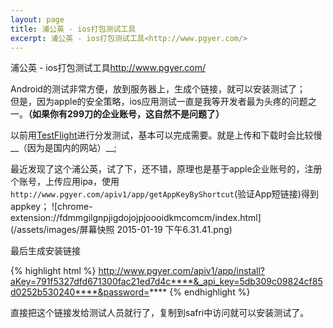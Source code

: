```yaml
---
layout: page
title: 浦公英 - ios打包测试工具
excerpt: 浦公英 - ios打包测试工具<http://www.pgyer.com/>
---
```


浦公英 - ios打包测试工具<http://www.pgyer.com/>

Android的测试非常方便，放到服务器上，生成个链接，就可以安装测试了；  
但是，因为apple的安全策略，ios应用测试一直是我等开发者最为头疼的问题之一。__（如果你有299刀的企业账号，这自然不是问题了）__

以前用[TestFlight](https://testflightapp.com)进行分发测试，基本可以完成需要。就是上传和下载时会比较慢__（因为是国内的网站）__;

最近发现了这个浦公英，试了下，还不错，原理也是基于apple企业账号的，注册个账号，上传应用ipa，使用`http://www.pgyer.com/apiv1/app/getAppKeyByShortcut`(验证App短链接)得到appkey；
![chrome-extension://fdmmgilgnpjigdojojpjoooidkmcomcm/index.html](/assets/images/屏幕快照 2015-01-19 下午6.31.41.png)  

最后生成安装链接

{% highlight html %}
http://www.pgyer.com/apiv1/app/install?aKey=791f5327dfd671300fac21ed7d4c****&_api_key=5db309c09824cf85d0252b530240****&password=****
{% endhighlight %}

直接把这个链接发给测试人员就行了，复制到safri中访问就可以安装测试了。